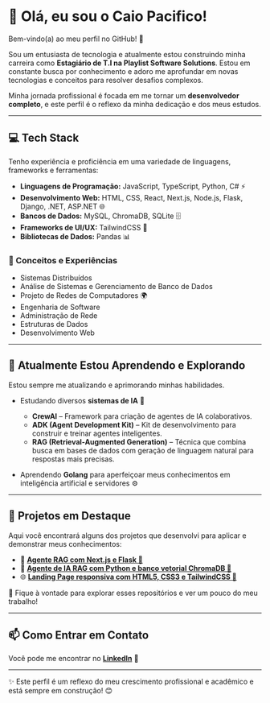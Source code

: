# 👋 Olá, eu sou o Caio Pacifico!  

Bem-vindo(a) ao meu perfil no GitHub! 🚀  

Sou um entusiasta de tecnologia e atualmente estou construindo minha carreira como **Estagiário de T.I na Playlist Software Solutions**. Estou em constante busca por conhecimento e adoro me aprofundar em novas tecnologias e conceitos para resolver desafios complexos.  

Minha jornada profissional é focada em me tornar um **desenvolvedor completo**, e este perfil é o reflexo da minha dedicação e dos meus estudos.  

---

## 💻 Tech Stack

Tenho experiência e proficiência em uma variedade de linguagens, frameworks e ferramentas:  

- **Linguagens de Programação:** JavaScript, TypeScript, Python, C# ⚡  
- **Desenvolvimento Web:** HTML, CSS, React, Next.js, Node.js, Flask, Django, .NET, ASP.NET 🌐  
- **Bancos de Dados:** MySQL, ChromaDB, SQLite 🗄️  
- **Frameworks de UI/UX:** TailwindCSS 🎨  
- **Bibliotecas de Dados:** Pandas 📊  

### 🔎 Conceitos e Experiências  
- Sistemas Distribuídos  
- Análise de Sistemas e Gerenciamento de Banco de Dados  
- Projeto de Redes de Computadores 🌍  
- Engenharia de Software  
- Administração de Rede  
- Estruturas de Dados  
- Desenvolvimento Web  

---

## 🌱 Atualmente Estou Aprendendo e Explorando  
Estou sempre me atualizando e aprimorando minhas habilidades.  

- Estudando diversos **sistemas de IA** 🤖  
  - **CrewAI** – Framework para criação de agentes de IA colaborativos.  
  - **ADK (Agent Development Kit)** – Kit de desenvolvimento para construir e treinar agentes inteligentes.  
  - **RAG (Retrieval-Augmented Generation)** – Técnica que combina busca em bases de dados com geração de linguagem natural para respostas mais precisas.  

- Aprendendo **Golang** para aperfeiçoar meus conhecimentos em inteligência artificial e servidores ⚙️  

---

## 🚀 Projetos em Destaque  

Aqui você encontrará alguns dos projetos que desenvolvi para aplicar e demonstrar meus conhecimentos:  

- 🚀 **[Agente RAG com Next.js e Flask 🤖](https://github.com/caio-kenai/agente_rag-com-next-e-flask)**  
- 🚀 **[Agente de IA RAG com Python e banco vetorial ChromaDB 🤖](https://github.com/caio-kenai/desafio-agente_de_ia-playlist)**  
- 🌐 **[Landing Page responsiva com HTML5, CSS3 e TailwindCSS 🎨](https://github.com/caio-kenai/landing-page-responsiva-com-tailwindcss)**  

📂 Fique à vontade para explorar esses repositórios e ver um pouco do meu trabalho!  

---

## 📫 Como Entrar em Contato  

Você pode me encontrar no **[LinkedIn](https://www.linkedin.com/in/caio-oliveira-pacifico-a6042b246)** 💼  

---

✨ Este perfil é um reflexo do meu crescimento profissional e acadêmico e está sempre em construção! 😊  


<!--
**caio-kenai/caio-kenai** is a ✨ _special_ ✨ repository because its `README.md` (this file) appears on your GitHub profile.

Here are some ideas to get you started:

- 🔭 I’m currently working on ...
- 🌱 I’m currently learning ...
- 👯 I’m looking to collaborate on ...
- 🤔 I’m looking for help with ...
- 💬 Ask me about ...
- 📫 How to reach me: ...
- 😄 Pronouns: ...
- ⚡ Fun fact: ...
-->
